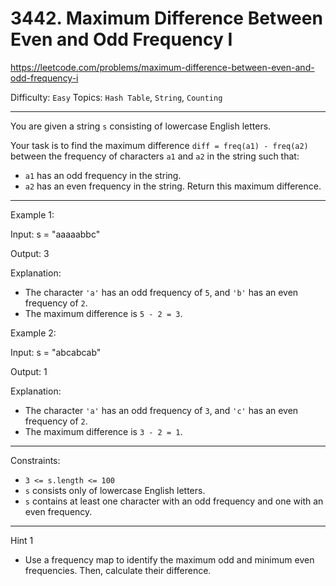 # 3442. Maximum Difference Between Even and Odd Frequency I

https://leetcode.com/problems/maximum-difference-between-even-and-odd-frequency-i

Difficulty: `Easy`
Topics: `Hash Table`, `String`, `Counting`

---

You are given a string `s` consisting of lowercase English letters.

Your task is to find the maximum difference `diff = freq(a1) - freq(a2)` between the frequency of characters `a1` and `a2` in the string such that:

- `a1` has an odd frequency in the string.
- `a2` has an even frequency in the string.
Return this maximum difference.

---

Example 1:

Input: s = "aaaaabbc"

Output: 3

Explanation:

- The character `'a'` has an odd frequency of `5`, and `'b'` has an even frequency of `2`.
- The maximum difference is `5 - 2 = 3`.

Example 2:

Input: s = "abcabcab"

Output: 1

Explanation:

- The character `'a'` has an odd frequency of `3`, and `'c'` has an even frequency of `2`.
- The maximum difference is `3 - 2 = 1`.

--- 

Constraints:

- `3 <= s.length <= 100`
- `s` consists only of lowercase English letters.
- `s` contains at least one character with an odd frequency and one with an even frequency.

---

Hint 1
- Use a frequency map to identify the maximum odd and minimum even frequencies. Then, calculate their difference.
